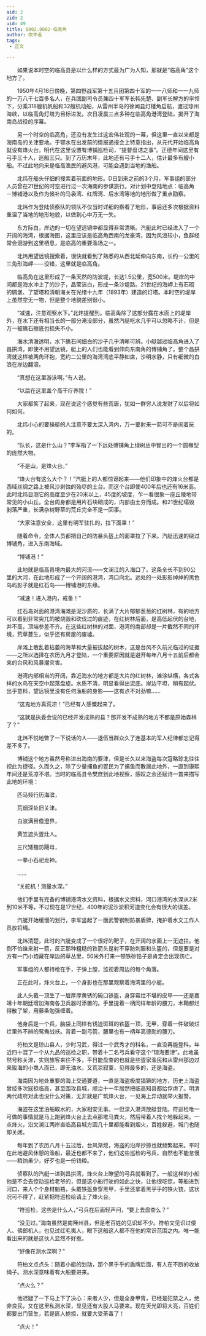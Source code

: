 ```yaml
---
aid: 2
zid: 2
uid: 49
title: 0002.0002-临高角
author: 吹牛者
tags: 
 - 正文

---
```




　　如果说本时空的临高县是以什么样的方式最为广为人知，那就是“临高角”这个地方了。

　　1950年4月16日傍晚，第四野战军第十五兵团第四十军的一一八师和一一九师的一万八千七百多名人，在兵团副司令员兼四十军军长韩先楚、副军长解方的率领下，分乘318艘机帆船和32艘机动船，从雷州半岛的徐闻县灯楼角启航，渡过琼州海峡，以临高角灯塔为目标进发。次日凌晨三点多钟在临高角港湾登陆，揭开了海南岛战役的序幕。

　　另一个时空的临高角，还没有发生过这宏伟壮观的一幕，但这里一直以来都是海南岛的关津要地。于鄂水在出发前的情报通报会上特意指出，从元代开始临高角就设有烽火台。明代在这里设置有博铺巡检司，“提督盘诘之事”。正德年间这里有弓手三十人，巡船三只。到了万历末年，此地还有弓手十二人，估计最多有艘小船。不过此地向来是临高渔民的避风港，可能会遇到当地的渔船。

　　北炜在船头仔细的搜索着前面的地形。D日到来之前的3个月，军事组的部分人员曾在21世纪的时空进行过一次海南的参谋旅行。对计划中登陆地点：临高角－博铺港以及作为候补的马袅湾、红牌湾、后水湾等地的地形做了重点勘察。

　　北炜作为登陆侦察队的领队不仅当时详细的察看了地形，事后还多次根据资料重温了当地的地形地貌，以做到心中万无一失。

　　东方际白，岸边的一切在望远镜中都显得非常清晰。汽艇此时已经进入了一个开阔的海湾，根据海图，这里应该是临高角西南的龙豪湾，因为风浪较小，鱼群经常会洄游到这里栖息，是临高的重要渔场之一。

　　北炜用望远镜搜索着，很快就看到了熟悉的从西北延伸向东南，长约一公里的三角形海岬——没错，这里就是临高角。

　　临高角在这里形成了一条天然的防波堤，长达1.5公里，宽500米。堤岸的中间都是海水冲上了的沙子，晶莹洁白，形成一条沙堤路。21世纪的海岬上有石砌的碉堡、了望塔和清朝海关在光绪十九年（1893年）建造的灯塔。本时空的堤岸上虽然空无一物，但是整个地貌差别很小。

　　“减速，注意观察水下。”北炜提醒到。临高角除了这部分露在水面上的堤岸外，在水下还有相当长的一部分淹没部分，虽然汽艇吃水几乎可以忽略不计，但是万一被礁石擦底也损失不小。

　　海水清澈透明，水下礁石间细白的沙子几乎清晰可辨。小艇越过临高角进入了昌拱湾，即使不用望远镜，艇上的人们也能看到伸向东南角的博铺角了。整个昌拱湾就这样被两角环抱，宽约二公里的海湾湾底平静如席，沙明水静，只有细微的白浪在岸边翻滚。

　　“真想在这里游泳啊。”有人说。

　　“以后在这里盖个高干疗养院！”

　　大家都笑了起来，现在说这个感觉有些荒唐，犹如一群穷人说发财了以后将如何如何。

　　北炜小心的要操艇的人注意不要太深入湾内，万一要射来一箭可不是闹着玩的。

　　“队长，这是什么山？”李军指了一下远处博铺角上绿树丛中冒出的一个圆椭型的庞然大物。

　　“不是山，是烽火台。”

　　“烽火台有这么大个？！”汽艇上的人都惊讶起来——他们印象中的烽火台都是西域丝绸之路上被风沙剥蚀的殆尽的土台。而这个台即使400年后也还有16米高。此时北炜目测它的高度至少在20米以上，45度的坡度，乍一看很象一座丘陵地带常见的小山丘。全台周身都是用片石块砌成的，内部由土夯而成。和21世纪塌毁剥落严重，长满杂树野草的荒丘完全不是一回事。

　　“大家注意安全，这里有明军驻扎的，拉下面罩！”

　　随着命令，全体人员都把自己的防暴头盔上的面罩拉了下来。汽艇迅速的绕过博铺角，进入东南海域。

　　“博铺港！”

　　此地就是临高县境内最大的河流——文澜江的入海口了。这条全长不到90公里的大河，在此地形成了一个开阔的港湾，湾口向北。远处的一处影影绰绰的黑色岛屿影子就是红石岛——博铺港的东缘。

　　“减速！进入港内，戒备！”

　　红石岛对面的港湾海滩是泥沙质的，长满了大片郁郁葱葱的红树林，有的地方可以看到非常突兀的被烧毁和砍伐过的痕迹，在红树林后面，是高低起伏的台地，并不高，顶端参差不齐。在这些红树林的对面，港湾的南部却是一片截然不同的环境，荒草蔓生，似乎还有房屋的废墟。

　　岸滩上散乱着枯萎的海草和大量被拔起的树木，这是台风不久前光临过的证据——之所以选择在农历九月才登陆，一个重要原因就是避开每年八月十五前后都会来的台风和风暴潮灾害。

　　港湾内部相当的开阔，靠近海水的地方都是大片的红树林，滩涂纵横，各式各样的水鸟在天空中起落盘旋。水质不清，明显看得出泥底。岸边平坦，稍有起伏。出乎意料，望远镜里没有任何渔船的身影——这有点不对劲嘛……

　　“这鬼地方真荒凉！”已经有人感慨起来了。

　　“这就是执委会说的已经开发成熟的县？那开发不成熟的地方不都是原始森林了？”

　　北炜不悦地瞥了一下说话的人——退伍当群众久了连基本的军人纪律都忘记得差不多了。

　　博铺这个地方虽然号称进出海南的要津，但是长久以来海盗每次寇略琼北往往视此为捷径。久而久之，除了少量捕鱼的疍民为了捕鱼而散居此地外，一直到康熙年间还是荒凉不堪。当时的临高县令樊庶到此地视察，感叹之余还赋诗一首来描写此地的环境：

　　匹马频行历海滨，

　　荒烟深处旧关津。

　　白波满目儋澄界，

　　黄笠遮头疍灶人。

　　三尺矮檐防飓母，

　　一拳小石祀龙神。

　　……

　　“关舵机！测量水深。”

　　他们手里有完备的博铺港湾水文资料，根据水文资料，河口港湾的水深从2米到10米不等，不过现在是17世纪，400年的泥沙淤积河道变化会有很大的误差。

　　汽艇开始缓慢的划行，李军竖起了一面武警钢制防暴盾牌，掩护着水文工作人员放铅绳。

　　北炜清楚，此时的汽艇变成了一个很好的靶子，在开阔的水面上一无遮拦。他倒不怕谁来射一箭，反正那种粗糙的铁箭头是射不穿防刺服和头盔的，但是要是对方有一门小炮藏在岸边的草丛里，50米外打来一顿铁砂铅子是肯定会出现伤亡。

　　军事组的人都持枪在手，子弹上膛，监视着周边的每个角落。

　　正在此时，烽火台上，一个身影也在那里观察着海湾里的小艇。

　　此人头戴一顶生了一层厚厚黄锈的碗口铁盔，身穿霉烂不堪的皮甲——还是嘉靖十年朝廷增加海南各卫兵器时添置的。手里提着一柄同样年龄的腰刀，木鞘都烂得散了架，用藤条勉强缠着。

　　他身后是一个兵，脑袋上同样有锈迹斑斑的铁盔一顶，无甲，穿着一件破破烂烂里外不辨的鸳鸯战袄。背着一副弓箭，腰里也有一柄年高德勋的腰刀。

　　符柏文是琼山县人，少时习武，得过一个武秀才的科名，一直没再能登科。年近四十混了一个从九品的巡检之职，带着十二名弓兵看守这个“琼海要津”。此地虽然号称关津，实则旅客来往不多，平日能盘查的也就是些疍家渔民和从雷州那边过来贩海的小商人而已，即无油水，又荒凉寂寞，见得最多的，还是海盗。

　　海南因为地处重要的海上交通要道，一直是海盗极度猖獗的地方，历史上海盗曾经多次寇掠临高，甚至围攻县城，顺治十一年居然把临高知县都给俘虏了。明清两代政府对此也没什么对策，无非就是广筑烽火台，一见海上异动就举火报警。

　　海盗在这里泊船取水的，大家相安无事。一但深入港湾放艇登陆。符巡检唯一可做的事情就是马上跑到烽火台上去点那堆马粪火，然后带着人找个地躲起来。一点烽火，沿文澜江两岸直临高县城方圆几十里都能看到烟火，百姓躲避，城门也随即关闭。

　　每年到了农历八月十五过后，台风渐熄，海盗的沿岸抄掠也就频繁起来。平时在此地避风休憩的渔船，最近也都不来了，他们这些巡检的弓兵，自然也不能怠慢——粮饷虽少，好歹也是一份钱粮。

　　侦察队的汽艇一进到昌拱湾，烽火台上瞭望的弓兵就看到了。一般这样的小船他是不会去惊动巡检老爷的，但是这小船行驶的如此之快，让他很吃惊，等船进到河口，来人个个身材魁梧，头戴铁盔身穿黑甲，手里还拿着黑乎乎的铁火铳，这状况可不得了，赶紧把符巡检给请上了烽火台。

　　“符巡检，这些是什么人，”弓兵在后面轻声问，“要上去盘查么？”

　　“没见过。”海南虽然是南陲州县，但是老百姓的见识却不少。符柏文见识过倭人、佛郎机人，也见过红毛夷人，眼下这船这人都不在他的常识范围之内。唯一能看出来的就是这伙人显然不好惹。

　　“好像在测水深啊？”

　　符柏文点点头：随着小艇的划动，那个黑乎乎的盾牌后面，有人在不断的收放绳子。测水深意味着有大船要进来。

　　“点火么？”

　　他迟疑了一下马上下了决心：来者人少，但是全身甲胄，已经是犯禁之人，绝非良民，又在这里私测水深，显见还有大股人马要来。现在天光即将大亮，百姓们都要出门营生，若是匪人掳掠，就要大受荼毒了！

　　“点火！”


